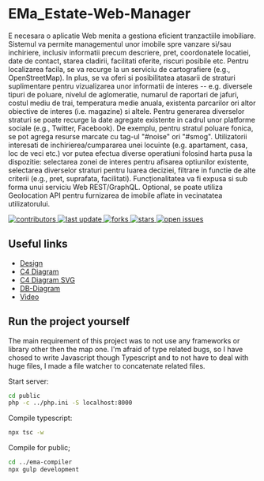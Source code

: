 # EMa_Estate-Web-Manager
E necesara o aplicatie Web menita a gestiona eficient tranzactiile imobiliare. Sistemul va permite managementul unor imobile spre vanzare si/sau inchiriere, inclusiv informatii precum descriere, pret, coordonatele locatiei, date de contact, starea cladirii, facilitati oferite, riscuri posibile etc. Pentru localizarea facila, se va recurge la un serviciu de cartografiere (e.g., OpenStreetMap). In plus, se va oferi si posibilitatea atasarii de straturi suplimentare pentru vizualizarea unor informatii de interes -- e.g. diversele tipuri de poluare, nivelul de aglomeratie, numarul de raportari de jafuri, costul mediu de trai, temperatura medie anuala, existenta parcarilor ori altor obiective de interes (i.e. magazine) si altele. Pentru generarea diverselor straturi se poate recurge la date agregate existente in cadrul unor platforme sociale (e.g., Twitter, Facebook). De exemplu, pentru stratul poluare fonica, se pot agrega resurse marcate cu tag-ul "#noise" ori "#smog". Utilizatorii interesati de inchirierea/cumpararea unei locuinte (e.g. apartament, casa, loc de veci etc.) vor putea efectua diverse operatiuni folosind harta pusa la dispozitie: selectarea zonei de interes pentru afisarea optiunilor existente, selectarea diverselor straturi pentru luarea deciziei, filtrare in functie de alte criterii (e.g., pret, suprafata, facilitati). Funcționalitatea va fi expusa si sub forma unui serviciu Web REST/GraphQL. Optional, se poate utiliza Geolocation API pentru furnizarea de imobile aflate in vecinatatea utilizatorului.

<!-- Badges -->
<p>
  <a href="https://github.com/DeliTrbat/EMa_Estate-Web-Manager/graphs/contributors">
    <img src="https://img.shields.io/github/contributors/DeliTrbat/EMa_Estate-Web-Manager" alt="contributors" />
  </a>
  <a href="">
    <img src="https://img.shields.io/github/last-commit/DeliTrbat/EMa_Estate-Web-Manager" alt="last update" />
  </a>
  <a href="https://github.com/DeliTrbat/EMa_Estate-Web-Manager/network/members">
    <img src="https://img.shields.io/github/forks/DeliTrbat/EMa_Estate-Web-Manager" alt="forks" />
  </a>
  <a href="https://github.com/DeliTrbat/EMa_Estate-Web-Manager/stargazers">
    <img src="https://img.shields.io/github/stars/DeliTrbat/EMa_Estate-Web-Manager" alt="stars" />
  </a>
  <a href="https://github.com/DeliTrbat/EMa_Estate-Web-Manager/issues/">
    <img src="https://img.shields.io/github/issues/DeliTrbat/EMa_Estate-Web-Manager" alt="open issues" />
  </a>
</p>

## Useful links
- [Design](https://www.figma.com/file/MgwuSLcZmdNURq57CIeqev/Page?node-id=0%3A1)
- [C4 Diagram](https://drive.google.com/file/d/1rgzeKE8oLMw3d9o57hZfLW9svb4mI4m4/view?usp=sharing)
- [C4 Diagram SVG](https://drive.google.com/file/d/1Cbz6OK1aGAnhhoCDQAUHgx9eqIh_58nO/view?usp=sharing)
- [DB-Diagram](https://drive.google.com/file/d/1PkayucyTL7Cpm0jkeUCr5ysG6UDfpLbO/view?usp=sharing)
- [Video](https://drive.google.com/file/d/13_dDVL2RQ56E4WFRpmhdV__JwOK_i1C3/view?usp=sharin)

## Run the project yourself
The main requirement of this project was to not use any frameworks or library other then the map one.
I'm afraid of type related bugs, so I have chosed to write Javascript though Typescript and to not have to deal with huge files, I made a file watcher to concatenate related files.

Start server:
```bash
cd public
php -c ../php.ini -S localhost:8000
```

Compile typescript:
```bash
npx tsc -w
```

Compile for public;

```bash
cd ../ema-compiler
npx gulp development
```
